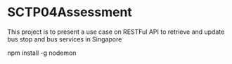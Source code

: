 # SCTP04Assessment
This project is to present a use case on RESTFul API to retrieve and update bus stop and bus services in Singapore

npm install -g nodemon